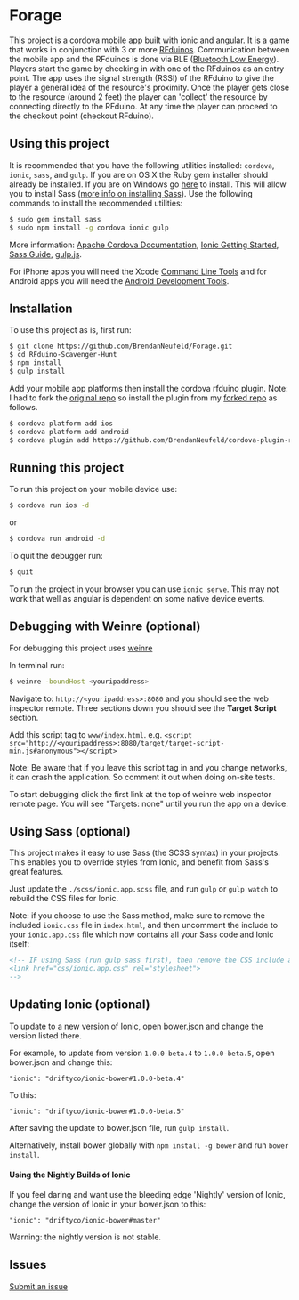 Forage
=====================

This project is a cordova mobile app built with ionic and angular. It is a game that works in conjunction with 3 or more [RFduinos](http://www.rfduino.com/). Communication between the mobile app and the RFduinos is done via BLE ([Bluetooth Low Energy](http://en.wikipedia.org/wiki/Bluetooth_low_energy)). Players start the game by checking in with one of the RFduinos as an entry point. The app uses the signal strength (RSSI) of the RFduino to give the player a general idea of the resource's proximity. Once the player gets close to the resource (around 2 feet) the player can 'collect' the resource by connecting directly to the RFduino. At any time the player can proceed to the checkout point (checkout RFduino).

## Using this project

It is recommended that you have the following utilities installed: `cordova`, `ionic`, `sass`, and `gulp`. If you are on OS X the Ruby gem installer should already be installed. If you are on Windows go [here](http://www.rubyinstaller.org/) to install. This will allow you to install Sass ([more info on installing Sass](http://sass-lang.com/install)). Use the following commands to install the recommended utilities:
```bash
$ sudo gem install sass
$ sudo npm install -g cordova ionic gulp
```

More information: [Apache Cordova Documentation](http://cordova.apache.org/docs/en/3.5.0/index.html), [Ionic Getting Started](http://ionicframework.com/getting-started), [Sass Guide](http://sass-lang.com/), [gulp.js](http://gulpjs.com/).

For iPhone apps you will need the Xcode [Command Line Tools](http://docwiki.embarcadero.com/RADStudio/XE4/en/Installing_the_Xcode_Command_Line_Tools_on_a_Mac) and for Android apps you will need the [Android Development Tools](http://developer.android.com/sdk/index.html).

## Installation

To use this project as is, first run:

```bash
$ git clone https://github.com/BrendanNeufeld/Forage.git
$ cd RFduino-Scavenger-Hunt
$ npm install
$ gulp install
```

Add your mobile app platforms then install the cordova rfduino plugin. Note: I had to fork the [original repo](https://github.com/don/cordova-plugin-rfduino/tree/master/examples/button) so install the plugin from my [forked repo](https://github.com/BrendanNeufeld/cordova-plugin-rfduino) as follows.

```bash
$ cordova platform add ios
$ cordova platform add android
$ cordova plugin add https://github.com/BrendanNeufeld/cordova-plugin-rfduino.git
```

## Running this project

To run this project on your mobile device use:
```bash
$ cordova run ios -d
```
or
```bash
$ cordova run android -d
```
To quit the debugger run:
```bash
$ quit
```

To run the project in your browser you can use `ionic serve`. This may not work that well as angular is dependent on some native device events.

## Debugging with Weinre (optional)

For debugging this project uses [weinre](http://tinyurl.com/6quwfna)

In terminal run:
```bash
$ weinre -boundHost <youripaddress>
```
Navigate to: `http://<youripaddress>:8080` and you should see the web inspector remote. Three sections down you should see the **Target Script** section.

Add this script tag to `www/index.html`. e.g. `<script src="http://<youripaddress>:8080/target/target-script-min.js#anonymous"></script>`

Note: Be aware that if you leave this script tag in and you change networks, it can crash the application. So comment it out when doing on-site tests.


To start debugging click the first link at the top of weinre web inspector remote page. You will see "Targets: none" until you run the app on a device.

## Using Sass (optional)

This project makes it easy to use Sass (the SCSS syntax) in your projects. This enables you to override styles from Ionic, and benefit from
Sass's great features.

Just update the `./scss/ionic.app.scss` file, and run `gulp` or `gulp watch` to rebuild the CSS files for Ionic.

Note: if you choose to use the Sass method, make sure to remove the included `ionic.css` file in `index.html`, and then uncomment
the include to your `ionic.app.css` file which now contains all your Sass code and Ionic itself:

```html
<!-- IF using Sass (run gulp sass first), then remove the CSS include above
<link href="css/ionic.app.css" rel="stylesheet">
-->
```

## Updating Ionic (optional)

To update to a new version of Ionic, open bower.json and change the version listed there.

For example, to update from version `1.0.0-beta.4` to `1.0.0-beta.5`, open bower.json and change this:

```
"ionic": "driftyco/ionic-bower#1.0.0-beta.4"
```

To this:

```
"ionic": "driftyco/ionic-bower#1.0.0-beta.5"
```

After saving the update to bower.json file, run `gulp install`.

Alternatively, install bower globally with `npm install -g bower` and run `bower install`.

#### Using the Nightly Builds of Ionic

If you feel daring and want use the bleeding edge 'Nightly' version of Ionic, change the version of Ionic in your bower.json to this:

```
"ionic": "driftyco/ionic-bower#master"
```

Warning: the nightly version is not stable.


## Issues
[Submit an issue](https://github.com/BrendanNeufeld/RFduino-Scavenger-Hunt/issues)

